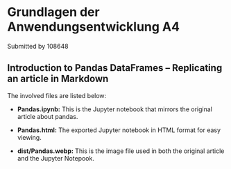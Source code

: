 # Grundlagen der Anwendungsentwicklung A4

Submitted by 108648

## Introduction to Pandas DataFrames – Replicating an article in Markdown

The involved files are listed below:

- **Pandas.ipynb:**
This is the Jupyter notebook that mirrors the original article about pandas.

- **Pandas.html:** 
The exported Jupyter notebook in HTML format for easy viewing.

- **dist/Pandas.webp:** 
This is the image file used in both the original article and the Jupyter Notepook.

